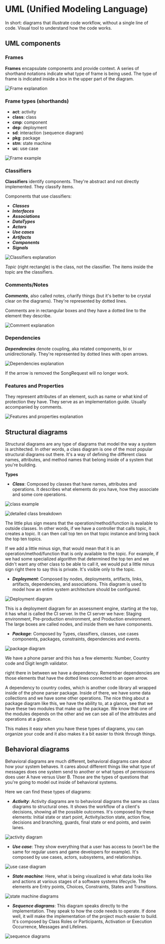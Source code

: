 # UML (Unified Modeling Language)

In short: diagrams that illustrate code workflow, without a single line of code. Visual tool to understand how the code works.

## UML components

### Frames

**Frames** encapsulate components and provide context. A series of shorthand notations indicate what type of frame is being used. The type of frame is indicated inside a box in the upper part of the diagram.

![Frame explanation](https://s3-us-west-2.amazonaws.com/devcamp-pictures/UML+images/Screen+Shot+2017-10-11+at+2.39.43+PM.png)

### Frame types (shorthands)

* **act**: activity
* **class**: class
* **cmp**: component
* **dep**: deployment
* **sd**: interaction (sequence diagram)
* **pkg**: package
* **stm**: state machine
* **uc**: use case

 ![Frame example](https://s3-us-west-2.amazonaws.com/devcamp-pictures/UML+images/Screen+Shot+2017-10-11+at+3.08.36+PM.png)

 ### Classifiers

 **Classifiers** identify components. They're abstract and not directly implemented. They classify items.

 Components that use classifiers: 

 * ***Classes***
 * ***Interfaces***
 * ***Associations***
 * ***DataTypes***
 * ***Actors***
 * ***Use cases***
 * ***Artifacts***
 * ***Components***
 * ***Signals***

 ![Classifiers explanation](https://s3-us-west-2.amazonaws.com/devcamp-pictures/UML+images/Screen+Shot+2017-10-11+at+3.50.07+PM.png)
 
 *Topic* (right rectangle) is the class, not the classifier. The items inside the topic are the classifiers.

 ### Comments/Notes

 ***Comments***, also called notes, cñarify things (but it's better to be crystal clear on the diagrams). They're represented by dotted lines.

 Comments are in rectangular boxes and they have a dotted line to the element they describe.

 ![Comment explanation](https://s3-us-west-2.amazonaws.com/devcamp-pictures/UML+images/Screen+Shot+2017-10-12+at+10.14.02+AM.png)

 ### Dependencies

 ***Dependencies*** denote coupling, aka related components, bi or unidirectionally. They're represented by dotted lines with open arrows.

 ![Dependencies explanation](https://s3-us-west-2.amazonaws.com/devcamp-pictures/UML+images/Screen+Shot+2017-10-12+at+11.02.32+AM.png)

 If the arrow is removed the SongRequest will no longer work.

 ### Features and Properties

 They represent attributes of an element, such as name or what kind of protection they have. They serve as an implementation guide. Usually accompanied by comments.

 ![Features and properties explanation](https://s3-us-west-2.amazonaws.com/devcamp-pictures/UML+images/Screen+Shot+2017-10-12+at+11.25.11+AM.png)

 ## Structural diagrams

 Structural diagrams are any type of diagrams that model the way a system is architected. In other words, a class diagram is one of the most popular structural diagrams out there. It's a way of defining the different class names, attributes, and method names that belong inside of a system that you're building.

 **Types**

 * ***Class***: Composed by classes that have names, attributes and operations. It describes what elements do you have, how they associate and some core operations.

 ![class example](https://s3-us-west-2.amazonaws.com/devcamp-pictures/UML+images/Screen+Shot+2017-10-12+at+1.53.59+PM.png)

 ![detailed class breakdown](https://s3-us-west-2.amazonaws.com/devcamp-pictures/UML+images/Screen+Shot+2017-10-12+at+1.56.22+PM.png)

 The little plus sign means that the operation/method/function is available to outside classes. In other words, if we have a controller that calls topic, it creates a topic. It can then call top ten on that topic instance and bring back the top ten topics.

If we add a little minus sign, that would mean that it is an operation/method/function that is only available to the topic. For example, if we had some specialized algorithm that determined the top ten and we didn't want any other class to be able to call it, we would put a little minus sign right there to say this is private. It's visible only to the topic.

 * ***Deployment***: Composed by nodes, deployments, artifacts, links, artifacts, dependencies, and associations. This diagram is used to model how an entire system architecture should be configured.

 ![Deployment diagram](https://s3-us-west-2.amazonaws.com/devcamp-pictures/UML+images/Screen+Shot+2017-10-12+at+2.41.43+PM.png)

 This is a deployment diagram for an assessment engine, starting at the top, it has what is called the CI server. In the CI server we have: Staging environment, Pre-production environment, and Production environment. The large boxes are called nodes, and inside them we have components.

 * ***Package***: Composed by Types, classifiers, classes, use cases components, packages, constraints, dependencies and events. 

 ![package diagram](https://s3-us-west-2.amazonaws.com/devcamp-pictures/UML+images/Screen+Shot+2017-10-12+at+4.09.39+PM.png)

 We have a phone parser and this has a few elements: Number, Country code and Digit length validator.

 right there in between we have a dependency. Remember dependencies are those elements that have the dotted lines connected to an open arrow.

A dependency to country codes, which is another code library all wrapped inside of the phone parser package. Inside of there, we have some data collections and we have some other operations. The nice thing about a package diagram like this, we have the ability to, at a glance, see that we have these two modules that make up the package. We know that one of the modules depends on the other and we can see all of the attributes and operations at a glance.

This makes it easy when you have these types of diagrams, you can organize your code and it also makes it a bit easier to think through things.

## Behavioral diagrams

Behavioral diagrams are much different, behavioral diagrams care about how your system behaves. It cares about different things like what type of messages does one system send to another or what types of permissions does user A have versus User B. Those are the types of questions that you're going to model out inside of behavioral systems.

Here we can find these types of diagrams:

* ***Activity***: Activity diagrams are to behavioral diagrams the same as class diagrams to structural ones. It shows the workflow of a client's decisions, showing all the possible outcomes. It's composed by these elements: Initial state or start point, Activity/action state, action flow, decisions and branching, guards, final state or end points, and swim lanes.

![activity diagram](https://s3-us-west-2.amazonaws.com/devcamp-pictures/UML+images/Screen+Shot+2017-10-13+at+10.18.53+AM.png)

* ***Use case***: They show everything that a user has access to (won't be the same for regular users and game developers for example). It's composed by use cases, actors, subsystems, and relationships.

![use case diagram](https://s3-us-west-2.amazonaws.com/devcamp-pictures/UML+images/Screen+Shot+2017-10-13+at+10.22.01+AM.png)

* ***State machine***: Here, what is being visualized is what data looks like and actions at various stages of a software systems lifecycle. The elements are Entry points, Choices, Constraints, States and Transitions.

![state machine diagrams](https://s3-us-west-2.amazonaws.com/devcamp-pictures/UML+images/Screen+Shot+2017-10-13+at+10.40.54+AM.png)

* ***Sequence diagrams***: This diagram speaks directly to the implementation. They speak to how the code needs to operate. If done well, it will make the implementation of the project much easier to build. It's composed by Class Roles or Participants, Activation or Execution Occurrence, Messages and Lifelines.

![sequence diagrams](https://s3-us-west-2.amazonaws.com/devcamp-pictures/UML+images/Screen+Shot+2017-10-13+at+11.29.33+AM.png)


